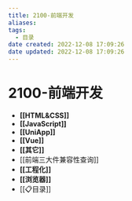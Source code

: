 ```yaml
---
title: 2100-前端开发
aliases:
tags:
  - 目录
date created: 2022-12-08 17:09:26
date updated: 2022-12-08 17:09:26
---
```


# 2100-前端开发

- **[[HTML&CSS]]**
- **[[JavaScript]]**
- **[[UniApp]]**
- **[[Vue]]**
- **[[其它]]**
- [[前端三大件兼容性查询]]
- **[[工程化]]**
- **[[浏览器]]**
- [[📋目录]]
